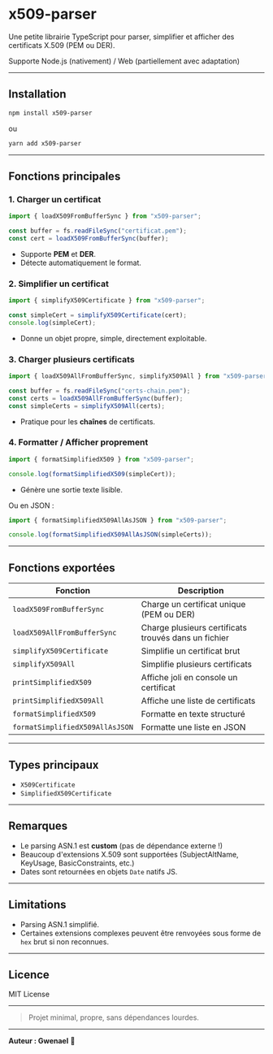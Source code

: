 # x509-parser

Une petite librairie TypeScript pour parser, simplifier et afficher des certificats X.509 (PEM ou DER).

Supporte Node.js (nativement) / Web (partiellement avec adaptation)

---

## Installation

```bash
npm install x509-parser
```

ou

```bash
yarn add x509-parser
```

---

## Fonctions principales

### 1. Charger un certificat

```ts
import { loadX509FromBufferSync } from "x509-parser";

const buffer = fs.readFileSync("certificat.pem");
const cert = loadX509FromBufferSync(buffer);
```

- Supporte **PEM** et **DER**.
- Détecte automatiquement le format.

### 2. Simplifier un certificat

```ts
import { simplifyX509Certificate } from "x509-parser";

const simpleCert = simplifyX509Certificate(cert);
console.log(simpleCert);
```

- Donne un objet propre, simple, directement exploitable.

### 3. Charger plusieurs certificats

```ts
import { loadX509AllFromBufferSync, simplifyX509All } from "x509-parser";

const buffer = fs.readFileSync("certs-chain.pem");
const certs = loadX509AllFromBufferSync(buffer);
const simpleCerts = simplifyX509All(certs);
```

- Pratique pour les **chaînes** de certificats.

### 4. Formatter / Afficher proprement

```ts
import { formatSimplifiedX509 } from "x509-parser";

console.log(formatSimplifiedX509(simpleCert));
```

- Génère une sortie texte lisible.

Ou en JSON :

```ts
import { formatSimplifiedX509AllAsJSON } from "x509-parser";

console.log(formatSimplifiedX509AllAsJSON(simpleCerts));
```

---

## Fonctions exportées

| Fonction                        | Description                                          |
| ------------------------------- | ---------------------------------------------------- |
| `loadX509FromBufferSync`        | Charge un certificat unique (PEM ou DER)             |
| `loadX509AllFromBufferSync`     | Charge plusieurs certificats trouvés dans un fichier |
| `simplifyX509Certificate`       | Simplifie un certificat brut                         |
| `simplifyX509All`               | Simplifie plusieurs certificats                      |
| `printSimplifiedX509`           | Affiche joli en console un certificat                |
| `printSimplifiedX509All`        | Affiche une liste de certificats                     |
| `formatSimplifiedX509`          | Formatte en texte structuré                          |
| `formatSimplifiedX509AllAsJSON` | Formatte une liste en JSON                           |

---

## Types principaux

- `X509Certificate`
- `SimplifiedX509Certificate`

---

## Remarques

- Le parsing ASN.1 est **custom** (pas de dépendance externe !)
- Beaucoup d'extensions X.509 sont supportées (SubjectAltName, KeyUsage, BasicConstraints, etc.)
- Dates sont retournées en objets `Date` natifs JS.

---

## Limitations

- Parsing ASN.1 simplifié.
- Certaines extensions complexes peuvent être renvoyées sous forme de `hex` brut si non reconnues.

---

## Licence

MIT License

---

> Projet minimal, propre, sans dépendances lourdes.

---

**Auteur : Gwenael** 🚀
